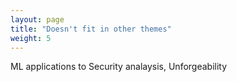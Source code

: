 ```yaml
---
layout: page
title: "Doesn't fit in other themes"
weight: 5
---
```


ML applications to Security analaysis, Unforgeability